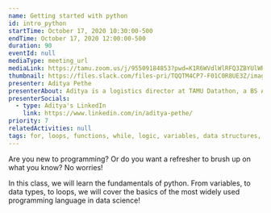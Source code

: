 ```yaml
---
name: Getting started with python
id: intro_python
startTime: October 17, 2020 10:30:00-500
endTime: October 17, 2020 12:00:00-500
duration: 90
eventId: null
mediaType: meeting_url
mediaLink: https://tamu.zoom.us/j/95509184853?pwd=K1R6WVdlWlRFQ3ZBYUlWRjlFL3JOdz09
thumbnail: https://files.slack.com/files-pri/TQQTM4CP7-F01C0R8UE3Z/image.png
presenter: Aditya Pethe
presenterAbout: Aditya is a logistics director at TAMU Datathon, a BS Applied Mathematics and Computer Science, and has experience building predictive models in at Deephaven Data Labs
presenterSocials:
  - type: Aditya's LinkedIn
    link: https://www.linkedin.com/in/aditya-pethe/
priority: 7
relatedActivities: null
tags: for, loops, functions, while, logic, variables, data structures, syntax, types, beginner, python, languages
---
```


Are you new to programming? Or do you want a refresher to brush up on what you know? No worries!

In this class, we will learn the fundamentals of python. From variables, to data types, to loops, we will cover the basics of the most widely used programming language in data science!

